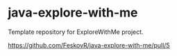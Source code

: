 # java-explore-with-me
Template repository for ExploreWithMe project.

https://github.com/FeskovR/java-explore-with-me/pull/5
